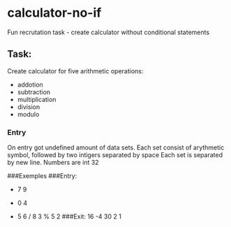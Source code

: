 # calculator-no-if
Fun recrutation task - create calculator without conditional statements

## Task:
Create calculator for five arithmetic operations:
- addotion
- subtraction
- multiplication
- division
- modulo

### Entry
On entry got undefined amount of data sets. Each set consist of arythmetic symbol, followed by two intigers separated by space
Each set is separated by new line. 
Numbers are int 32


###Exemples
###Entry:
+ 7 9
- 0 4
* 5 6
/ 8 3
% 5 2
###Exit:
16
-4
30
2
1
